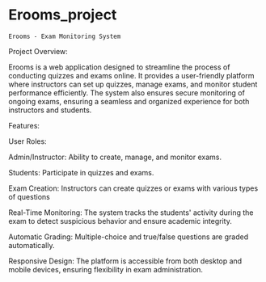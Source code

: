 # Erooms_project
`Erooms - Exam Monitoring System`

Project Overview:

Erooms is a web application designed to streamline the process of conducting quizzes and exams online. It provides a user-friendly platform where instructors can set up quizzes, manage exams, and monitor student performance efficiently. The system also ensures secure monitoring of ongoing exams, ensuring a seamless and organized experience for both instructors and students.

Features:

User Roles:

Admin/Instructor: Ability to create, manage, and monitor exams.

Students: Participate in quizzes and exams.

Exam Creation: Instructors can create quizzes or exams with various types of questions 

Real-Time Monitoring: The system tracks the students' activity during the exam to detect suspicious behavior and ensure academic integrity.

Automatic Grading: Multiple-choice and true/false questions are graded automatically.

Responsive Design: The platform is accessible from both desktop and mobile devices, ensuring flexibility in exam administration.
